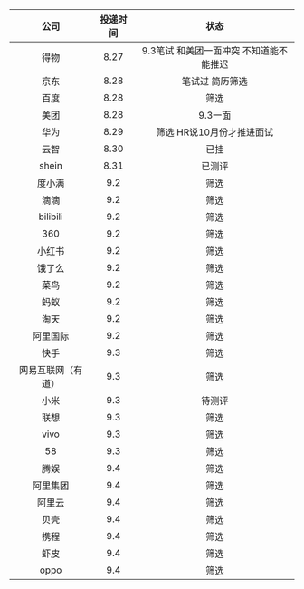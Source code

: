 | 公司 | 投递时间 | 状态 |
| :---: | :---: | :---: |
| 得物 | 8.27 | 9.3笔试 和美团一面冲突 不知道能不能推迟 |
| 京东 | 8.28 | 笔试过 简历筛选 |
| 百度 | 8.28 | 筛选 |
| 美团 | 8.28 | 9.3一面 |
| 华为 | 8.29 | 筛选 HR说10月份才推进面试 |
| 云智 | 8.30 | 已挂 |
| shein | 8.31 | 已测评 |
| 度小满 | 9.2 | 筛选 |
| 滴滴 | 9.2 | 筛选 |
| bilibili | 9.2 | 筛选 |
| 360 | 9.2 | 筛选 |
| 小红书 | 9.2 | 筛选 |
| 饿了么 | 9.2 | 筛选 |
| 菜鸟 | 9.2 | 筛选 |
| 蚂蚁 | 9.2 | 筛选 |
| 淘天 | 9.2 | 筛选 |
| 阿里国际 | 9.2 | 筛选 |
| 快手 | 9.3 | 筛选 |
| 网易互联网（有道） | 9.3 | 筛选 |
| 小米 | 9.3 | 待测评 |
| 联想 | 9.3 | 筛选 |
| vivo | 9.3 | 筛选 |
| 58 | 9.3 | 筛选 |
| 腾娱 | 9.4 | 筛选 |
| 阿里集团 | 9.4 | 筛选 |
| 阿里云 | 9.4 | 筛选 |
| 贝壳 | 9.4 | 筛选 |
| 携程 | 9.4 | 筛选 |
| 虾皮 | 9.4 | 筛选 |
| oppo | 9.4 | 筛选 |

